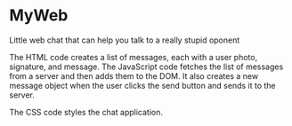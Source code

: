 # MyWeb

Little web chat that can help you talk to a really stupid oponent

The HTML code creates a list of messages, each with a user photo, signature, and message. The JavaScript code fetches the list of messages from a server and then adds them to the DOM. It also creates a new message object when the user clicks the send button and sends it to the server.

The CSS code styles the chat application.
